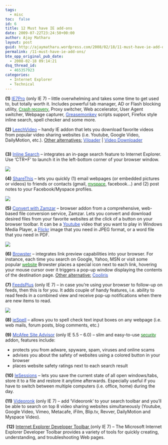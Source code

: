 ```yaml
---
tags: 
  - misc
toc:  false
id: 6
title: 12 Must have IE add-ons
date: 2009-07-22T23:24:50+00:00
author: Ajay Matharu
layout: post
guid: http://ajaymatharu.wordpress.com/2008/02/18/11-must-have-ie-add-ons/
permalink: /11-must-have-ie-add-ons/
bte_opp_original_pub_date:
  - 2008-02-18 09:14:21
dsq_thread_id:
  - 465357923
categories:
  - Internet Explorer
  - Technical
---
```

**(1)** <a href="http://www.ie7pro.com/" target="_blank"><span style="color:#274acc;">IE7Pro</span></a> (only IE 7) &#8211; little overwhelming and takes some time to get used to, but totally worth it. Includes powerful tab manager, AD or Flash blocking utility, <a id="KonaLink1" class="kLink" href="http://www.makeuseof.com/tag/top-11-must-have-internet-explorer-addons/#" target="_top"><span style="color:#008000;"><span class="kLink" style="font-weight:400;color:#008000;font-family:Tahoma, Arial, Helvetica, sans-serif;position:relative;">Crash </span><span class="kLink" style="font-weight:400;color:#008000;font-family:Tahoma, Arial, Helvetica, sans-serif;position:relative;">recovery</span></span></a>, Proxy switcher, Web accelerator, User Agent switcher, Webpage capturer, <a href="http://www.makeuseof.com/tag/greasemonkey-firefox-addon/" target="_blank"><span style="color:#274acc;">Greasemonkey</span></a> scripts support, Firefox style inline search, spell checker and some more.

**(2)** <a href="http://download.leechvideo.com/" target="_blank"><span style="color:#274acc;">LeechVideo</span></a> &#8211; handy IE addon that lets you download favorite videos from popular video sharing websites (i.e. Youtube, Google Video, DailyMotion, etc.). <span style="text-decoration:underline;">Other alternatives:</span> <a title="browser plugin for downloading videos" href="http://addons.viloader.net/" target="_blank"><span style="color:#274acc;">Viloader</span></a> | <a href="http://windowsmarketplace.com/details.aspx?itemid=2998445" target="_blank"><span style="color:#274acc;">Video Downloader</span></a>

<span style="color:#274acc;"><img src="http://www.makeuseof.com/images/leechvideo.JPG" alt="" /></span>

**(3)** <a title="inline search addon for IE" href="http://www.ieforge.com/InlineSearch/HomePage" target="_blank"><span style="color:#274acc;">Inline Search</span></a> &#8211; integrates an in-page search feature to Internet Explorer. Use ‘CTR+F’ to launch it in the left-bottom corner of your browser window.

![](http://makeuseof.com/images/inline-search.jpg)

**(4)** <a href="http://sharethis.com/" target="_blank"><span style="color:#274acc;">ShareThis</span></a> &#8211; lets you quickly (1) email webpages (or embedded pictures or videos) to friends or contacts (gmail, <a id="KonaLink2" class="kLink" href="http://www.makeuseof.com/tag/top-11-must-have-internet-explorer-addons/#" target="_top"><span style="color:#008000;"><span class="kLink" style="font-weight:400;color:#008000;font-family:Tahoma, Arial, Helvetica, sans-serif;position:relative;">myspace</span></span></a>, facebook…) and (2) post notes to your Facebook/Myspace profiles.

![](http://makeuseof.com/images/sharethis.jpg)

**(5)** <a title="video converter addon for IE" href="http://www.zamzar.com/tools/" target="_blank"><span style="color:#274acc;">Convert with Zamzar</span></a> &#8211; browser addon from a comprehensive, web-based file conversion service, Zamzar. Lets you convert and download desired files from your favorite websites at the click of a button on your browser toolbar. It can be a [<span style="color:#274acc;">Youtube</span>](http://www.makeuseof.com/tag/youtubecom-online-video-sharing-site/) video that you want to play in Windows Media Player, a [<span style="color:#274acc;">Flickr</span>](http://www.makeuseof.com/tag/store-share-sort-and-search-your-photos/ "photo sharing website") image that you need in JPEG format, or a word file that you need in PDF.

![](http://makeuseof.com/images/zamzar-ie.jpg)

**(6)** <a href="http://browster.com/" target="_blank"><span style="color:#274acc;">Browster</span></a> &#8211; integrates link preview capabilities into your browser. For instance, each time you search on Google, Yahoo, MSN or visit some popular <a id="KonaLink3" class="kLink" href="http://www.makeuseof.com/tag/top-11-must-have-internet-explorer-addons/#" target="_top"><span style="color:#008000;"><span class="kLink" style="font-weight:400;color:#008000;font-family:Tahoma, Arial, Helvetica, sans-serif;position:relative;">website</span></span></a> Browster places a special icon next to each link, hovering your mouse cursor over it triggers a pop-up window displaying the contents of the destination page. <span style="text-decoration:underline;">Other alternative:</span> <a href="http://www.cooliris.com/Site/index.html" target="_blank"><span style="color:#274acc;">Cooliris</span></a>

**(7)** <a href="http://www.enhanceie.com/ie/feedsplus.asp" target="_blank"><span style="color:#274acc;">FeedsPlus</span></a> (only IE 7) &#8211; in case you’re using your browser to follow-up on feeds, then this is for you. It adds couple of handy features, i.e. ability to read feeds in a combined view and receive pop-up notifications when there are new items to read.

![](http://makeuseof.com/images/feeds-plus.jpg)

**(8)** <a title="spell checker for Internet Explorer" href="http://www.iespell.com/" target="_blank"><span style="color:#274acc;">ieSpell</span></a> &#8211; allows you to spell check text input boxes on any webpage (i.e. web mails, forum posts, blog comments, etc.)

**(9)** [<span style="color:#274acc;">McAfee Site Advisor</span>](http://us.mcafee.com/root/product.asp?productid=sa&brw=ie&affid=0 "mcafee for firefox") (only IE 5.5 &#8211; 6.0) &#8211; slim and easy-to-use <a id="KonaLink4" class="kLink" href="http://www.makeuseof.com/tag/top-11-must-have-internet-explorer-addons/#" target="_top"><span style="color:#008000;"><span class="kLink" style="font-weight:400;color:#008000;font-family:Tahoma, Arial, Helvetica, sans-serif;position:relative;">security</span></span></a> addon, features include:

  * protects you from adware, spyware, spam, viruses and online scams
  * advises you about the safety of websites using a colored button in your browser
  * places website safety ratings next to each search result

**(10)** <a title="internet explorer addon" href="http://www.windowsmarketplace.com/details.aspx?view=info&itemid=3343000" target="_blank"><span style="color:#274acc;">IeSessions</span></a> &#8211; lets you save the current state of all open windows/tabs, store it to a file and restore it anytime afterwards. Especially useful if you have to switch between multiple computers (i.e. office, home) during the day.

**(11)** <a title="video search plugin" href="http://www.videoronk.com/" target="_blank"><span style="color:#274acc;">Videoronk</span></a> (only IE 7) &#8211; add ‘Videoronk’ to your search toolbar and you’ll be able to search on top 8 video sharing websites simultaneously (Youtube, Google Video, Vimeo, Metacafe, iFilm, Blip.tv, Revver, DailyMotion and Myspace Video).

 **(12)** <a title="IE Web Developer Toolbar" href="http://www.microsoft.com/downloads/details.aspx?familyid=e59c3964-672d-4511-bb3e-2d5e1db91038&displaylang=en" target="_blank">Internet Explorer Developer Toolbar </a>(only IE 7) &#8211; The Microsoft Internet Explorer Developer Toolbar provides a variety of tools for quickly creating, understanding, and troubleshooting Web pages.
